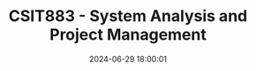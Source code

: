 ---
layout: post
title: CSIT883 - System Analysis and Project Management
date: 2024-06-29 18:00:01
description: My Learning on CSIT883
tags: projects learning uow
categories: learning
giscus_comments: true
featured: true
---
